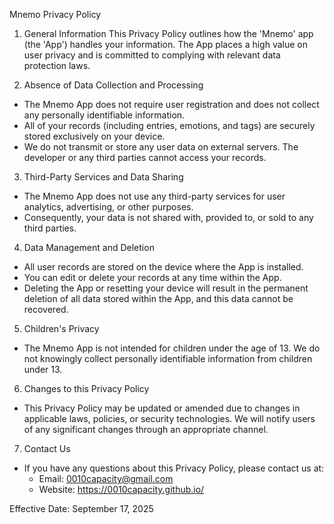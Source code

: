 Mnemo Privacy Policy

1. General Information
This Privacy Policy outlines how the 'Mnemo' app (the 'App') handles your information. The App places a high value on user privacy and is committed to complying with relevant data protection laws.

2. Absence of Data Collection and Processing
- The Mnemo App does not require user registration and does not collect any personally identifiable information.
- All of your records (including entries, emotions, and tags) are securely stored exclusively on your device.
- We do not transmit or store any user data on external servers. The developer or any third parties cannot access your records.

3. Third-Party Services and Data Sharing
- The Mnemo App does not use any third-party services for user analytics, advertising, or other purposes.
- Consequently, your data is not shared with, provided to, or sold to any third parties.

4. Data Management and Deletion
- All user records are stored on the device where the App is installed.
- You can edit or delete your records at any time within the App.
- Deleting the App or resetting your device will result in the permanent deletion of all data stored within the App, and this data cannot be recovered.

5. Children's Privacy
- The Mnemo App is not intended for children under the age of 13. We do not knowingly collect personally identifiable information from children under 13.

6. Changes to this Privacy Policy
- This Privacy Policy may be updated or amended due to changes in applicable laws, policies, or security technologies. We will notify users of any significant changes through an appropriate channel.

7. Contact Us
- If you have any questions about this Privacy Policy, please contact us at:
  - Email: 0010capacity@gmail.com
  - Website: https://0010capacity.github.io/

Effective Date: September 17, 2025